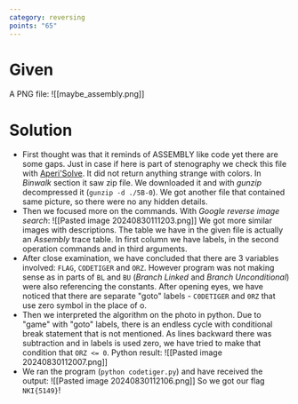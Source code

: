 ```yaml
---
category: reversing
points: "65"
---
```

# Given
A PNG file:
![[maybe_assembly.png]]

# Solution
- First thought was that it reminds of ASSEMBLY like code yet there are some gaps. Just in case if here is part of stenography we check this file with  [Aperi'Solve](https://www.aperisolve.com/12d32921f371e06fb1e8f4b2e77b3991). It did not return anything strange with colors. In *Binwalk* section it saw zip file. We downloaded it and with *gunzip* decompressed it (`gunzip -d ./5B-0`). We got another file that contained same picture, so there were no any hidden details.
- Then we focused more on the commands. With *Google reverse image search*:
![[Pasted image 20240830111203.png]]
We got more similar images with descriptions. The table we have in the given file is actually an *Assembly* trace table. In first column we have labels, in the second operation commands and in third arguments. 
- After close examination, we have concluded that there are 3 variables involved: `FLAG`, `CODETIGER` and `ORZ`. However program was not making sense as in parts of `BL` and `BU` (*Branch Linked* and *Branch Unconditional*) were also referencing the constants. After opening eyes, we have noticed that there are separate "goto" labels -  `C0DETIGER` and `0RZ` that use zero symbol in the place of o.
- Then we interpreted the algorithm on the photo in python. Due to "game" with "goto" labels, there is an endless cycle with conditional break statement that is not mentioned.  As lines backward there was subtraction and in labels is used zero, we have tried to make that condition that `ORZ <= 0`.
Python result:
![[Pasted image 20240830112007.png]]
- We ran the program (`python codetiger.py`) and have received the output:
![[Pasted image 20240830112106.png]]
So we got our flag `NKI{5149}`!
